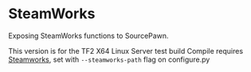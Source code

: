 SteamWorks
==========

Exposing SteamWorks functions to SourcePawn.

This version is for the TF2 X64 Linux Server test build
Compile requires [Steamworks](https://partner.steamgames.com/downloads/list), set with `--steamworks-path` flag on configure.py
